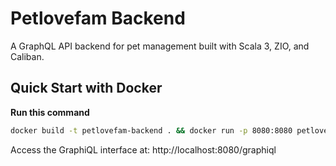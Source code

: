 # Petlovefam Backend

A GraphQL API backend for pet management built with Scala 3, ZIO, and Caliban.

## Quick Start with Docker

**Run this command**
```bash
docker build -t petlovefam-backend . && docker run -p 8080:8080 petlovefam-backend
```

Access the GraphiQL interface at: http://localhost:8080/graphiql
